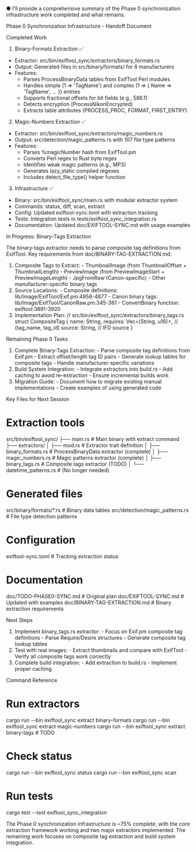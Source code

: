 

● I'll provide a comprehensive summary of the Phase 0 synchronization infrastructure work completed and what remains:

  Phase 0 Synchronization Infrastructure - Handoff Document

  Completed Work

  1. Binary-Formats Extraction ✅

  - Extractor: src/bin/exiftool_sync/extractors/binary_formats.rs
  - Output: Generated files in src/binary/formats/ for 8 manufacturers
  - Features:
    - Parses ProcessBinaryData tables from ExifTool Perl modules
    - Handles simple (1 => 'TagName') and complex (1 => { Name => 'TagName', ... }) entries
    - Supports fractional offsets for bit fields (e.g., 586.1)
    - Detects encryption (ProcessNikonEncrypted)
    - Extracts table attributes (PROCESS_PROC, FORMAT, FIRST_ENTRY)

  2. Magic-Numbers Extraction ✅

  - Extractor: src/bin/exiftool_sync/extractors/magic_numbers.rs
  - Output: src/detection/magic_patterns.rs with 107 file type patterns
  - Features:
    - Parses %magicNumber hash from ExifTool.pm
    - Converts Perl regex to Rust byte regex
    - Identifies weak magic patterns (e.g., MP3)
    - Generates lazy_static compiled regexes
    - Includes detect_file_type() helper function

  3. Infrastructure ✅

  - Binary: src/bin/exiftool_sync/main.rs with modular extractor system
  - Commands: status, diff, scan, extract <component>
  - Config: Updated exiftool-sync.toml with extraction tracking
  - Tests: Integration tests in tests/exiftool_sync_integration.rs
  - Documentation: Updated doc/EXIFTOOL-SYNC.md with usage examples

  In Progress: Binary-Tags Extraction

  The binary-tags extractor needs to parse composite tag definitions from ExifTool. Key requirements from
  doc/BINARY-TAG-EXTRACTION.md:

  1. Composite Tags to Extract:
    - ThumbnailImage (from ThumbnailOffset + ThumbnailLength)
    - PreviewImage (from PreviewImageStart + PreviewImageLength)
    - JpgFromRaw (Canon-specific)
    - Other manufacturer-specific binary tags
  2. Source Locations:
    - Composite definitions: lib/Image/ExifTool/Exif.pm:4858-4877
    - Canon binary tags: lib/Image/ExifTool/CanonRaw.pm:345-361
    - ConvertBinary function: exiftool:3891-3920
  3. Implementation Plan:
  // src/bin/exiftool_sync/extractors/binary_tags.rs
  struct CompositeTag {
      name: String,
      requires: Vec<(String, u16)>, // (tag_name, tag_id)
      source: String, // IFD source
  }

  Remaining Phase 0 Tasks

  1. Complete Binary-Tags Extraction:
    - Parse composite tag definitions from Exif.pm
    - Extract offset/length tag ID pairs
    - Generate lookup tables for composite tags
    - Handle manufacturer-specific variations
  2. Build System Integration:
    - Integrate extractors into build.rs
    - Add caching to avoid re-extraction
    - Ensure incremental builds work
  3. Migration Guide:
    - Document how to migrate existing manual implementations
    - Create examples of using generated code

  Key Files for Next Session

  # Extraction tools
  src/bin/exiftool_sync/
  ├── main.rs                          # Main binary with extract command
  ├── extractors/
  │   ├── mod.rs                       # Extractor trait definition
  │   ├── binary_formats.rs            # ProcessBinaryData extractor (complete)
  │   ├── magic_numbers.rs             # Magic patterns extractor (complete)
  │   ├── binary_tags.rs               # Composite tags extractor (TODO)
  │   └── datetime_patterns.rs         # (No longer needed)

  # Generated files
  src/binary/formats/*.rs              # Binary data tables
  src/detection/magic_patterns.rs      # File type detection patterns

  # Configuration
  exiftool-sync.toml                   # Tracking extraction status

  # Documentation
  doc/TODO-PHASE0-SYNC.md             # Original plan
  doc/EXIFTOOL-SYNC.md                # Updated with examples
  doc/BINARY-TAG-EXTRACTION.md        # Binary extraction requirements

  Next Steps

  1. Implement binary_tags.rs extractor:
    - Focus on Exif.pm composite tag definitions
    - Parse Require/Desire structures
    - Generate composite tag lookup tables
  2. Test with real images:
    - Extract thumbnails and compare with ExifTool
    - Verify all composite tags work correctly
  3. Complete build integration:
    - Add extraction to build.rs
    - Implement proper caching

  Command Reference

  # Run extractors
  cargo run --bin exiftool_sync extract binary-formats
  cargo run --bin exiftool_sync extract magic-numbers
  cargo run --bin exiftool_sync extract binary-tags  # TODO

  # Check status
  cargo run --bin exiftool_sync status
  cargo run --bin exiftool_sync scan

  # Run tests
  cargo test --test exiftool_sync_integration

  The Phase 0 synchronization infrastructure is ~75% complete, with the core extraction framework working and two major
  extractors implemented. The remaining work focuses on composite tag extraction and build system integration.
